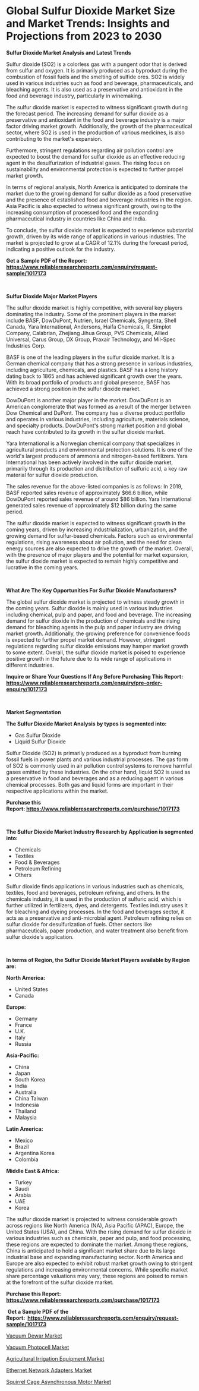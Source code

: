 <p><h1>Global Sulfur Dioxide Market Size and Market Trends: Insights and Projections from 2023 to 2030</h1></p><p><strong>Sulfur Dioxide Market Analysis and Latest Trends</strong></p>
<p><p>Sulfur dioxide (SO2) is a colorless gas with a pungent odor that is derived from sulfur and oxygen. It is primarily produced as a byproduct during the combustion of fossil fuels and the smelting of sulfide ores. SO2 is widely used in various industries such as food and beverage, pharmaceuticals, and bleaching agents. It is also used as a preservative and antioxidant in the food and beverage industry, particularly in winemaking.</p><p>The sulfur dioxide market is expected to witness significant growth during the forecast period. The increasing demand for sulfur dioxide as a preservative and antioxidant in the food and beverage industry is a major factor driving market growth. Additionally, the growth of the pharmaceutical sector, where SO2 is used in the production of various medicines, is also contributing to the market's expansion.</p><p>Furthermore, stringent regulations regarding air pollution control are expected to boost the demand for sulfur dioxide as an effective reducing agent in the desulfurization of industrial gases. The rising focus on sustainability and environmental protection is expected to further propel market growth.</p><p>In terms of regional analysis, North America is anticipated to dominate the market due to the growing demand for sulfur dioxide as a food preservative and the presence of established food and beverage industries in the region. Asia Pacific is also expected to witness significant growth, owing to the increasing consumption of processed food and the expanding pharmaceutical industry in countries like China and India.</p><p>To conclude, the sulfur dioxide market is expected to experience substantial growth, driven by its wide range of applications in various industries. The market is projected to grow at a CAGR of 12.1% during the forecast period, indicating a positive outlook for the industry.</p></p>
<p><strong>Get a Sample PDF of the Report:&nbsp; <a href="https://www.reliableresearchreports.com/enquiry/request-sample/1017173">https://www.reliableresearchreports.com/enquiry/request-sample/1017173</a></strong></p>
<p>&nbsp;</p>
<p><strong>Sulfur Dioxide Major Market Players</strong></p>
<p><p>The sulfur dioxide market is highly competitive, with several key players dominating the industry. Some of the prominent players in the market include BASF, DowDuPont, Nutrien, Israel Chemicals, Syngenta, Shell Canada, Yara International, Andersons, Haifa Chemicals, R. Simplot Company, Calabrian, Zhejiang Jihua Group, PVS Chemicals, Allied Universal, Carus Group, DX Group, Praxair Technology, and Mil-Spec Industries Corp. </p><p>BASF is one of the leading players in the sulfur dioxide market. It is a German chemical company that has a strong presence in various industries, including agriculture, chemicals, and plastics. BASF has a long history dating back to 1865 and has achieved significant growth over the years. With its broad portfolio of products and global presence, BASF has achieved a strong position in the sulfur dioxide market.</p><p>DowDuPont is another major player in the market. DowDuPont is an American conglomerate that was formed as a result of the merger between Dow Chemical and DuPont. The company has a diverse product portfolio and operates in various industries, including agriculture, materials science, and specialty products. DowDuPont's strong market position and global reach have contributed to its growth in the sulfur dioxide market.</p><p>Yara International is a Norwegian chemical company that specializes in agricultural products and environmental protection solutions. It is one of the world's largest producers of ammonia and nitrogen-based fertilizers. Yara International has been actively involved in the sulfur dioxide market, primarily through its production and distribution of sulfuric acid, a key raw material for sulfur dioxide production.</p><p>The sales revenue for the above-listed companies is as follows: In 2019, BASF reported sales revenue of approximately $66.6 billion, while DowDuPont reported sales revenue of around $86 billion. Yara International generated sales revenue of approximately $12 billion during the same period.</p><p>The sulfur dioxide market is expected to witness significant growth in the coming years, driven by increasing industrialization, urbanization, and the growing demand for sulfur-based chemicals. Factors such as environmental regulations, rising awareness about air pollution, and the need for clean energy sources are also expected to drive the growth of the market. Overall, with the presence of major players and the potential for market expansion, the sulfur dioxide market is expected to remain highly competitive and lucrative in the coming years.</p></p>
<p>&nbsp;</p>
<p><strong>What Are The Key Opportunities For Sulfur Dioxide Manufacturers?</strong></p>
<p><p>The global sulfur dioxide market is projected to witness steady growth in the coming years. Sulfur dioxide is mainly used in various industries including chemical, pulp and paper, and food and beverage. The increasing demand for sulfur dioxide in the production of chemicals and the rising demand for bleaching agents in the pulp and paper industry are driving market growth. Additionally, the growing preference for convenience foods is expected to further propel market demand. However, stringent regulations regarding sulfur dioxide emissions may hamper market growth to some extent. Overall, the sulfur dioxide market is poised to experience positive growth in the future due to its wide range of applications in different industries.</p></p>
<p><strong>Inquire or Share Your Questions If Any Before Purchasing This Report: <a href="https://www.reliableresearchreports.com/enquiry/pre-order-enquiry/1017173">https://www.reliableresearchreports.com/enquiry/pre-order-enquiry/1017173</a></strong></p>
<p>&nbsp;</p>
<p><strong>Market Segmentation</strong></p>
<p><strong>The Sulfur Dioxide Market Analysis by types is segmented into:</strong></p>
<p><ul><li>Gas Sulfur Dioxide</li><li>Liquid Sulfur Dioxide</li></ul></p>
<p><p>Sulfur Dioxide (SO2) is primarily produced as a byproduct from burning fossil fuels in power plants and various industrial processes. The gas form of SO2 is commonly used in air pollution control systems to remove harmful gases emitted by these industries. On the other hand, liquid SO2 is used as a preservative in food and beverages and as a reducing agent in various chemical processes. Both gas and liquid forms are important in their respective applications within the market.</p></p>
<p><strong>Purchase this Report:&nbsp;<a href="https://www.reliableresearchreports.com/purchase/1017173">https://www.reliableresearchreports.com/purchase/1017173</a></strong></p>
<p>&nbsp;</p>
<p><strong>The Sulfur Dioxide Market Industry Research by Application is segmented into:</strong></p>
<p><ul><li>Chemicals</li><li>Textiles</li><li>Food & Beverages</li><li>Petroleum Refining</li><li>Others</li></ul></p>
<p><p>Sulfur dioxide finds applications in various industries such as chemicals, textiles, food and beverages, petroleum refining, and others. In the chemicals industry, it is used in the production of sulfuric acid, which is further utilized in fertilizers, dyes, and detergents. Textiles industry uses it for bleaching and dyeing processes. In the food and beverages sector, it acts as a preservative and anti-microbial agent. Petroleum refining relies on sulfur dioxide for desulfurization of fuels. Other sectors like pharmaceuticals, paper production, and water treatment also benefit from sulfur dioxide's application.</p></p>
<p>&nbsp;</p>
<p><strong>In terms of Region, the Sulfur Dioxide Market Players available by Region are:</strong></p>
<p>
    <p> <strong> North America: </strong>
        <ul>
            <li>United States</li>
            <li>Canada</li>
        </ul>
        </p> 
    <p> <strong> Europe: </strong>
        <ul>
            <li>Germany</li>
            <li>France</li>
            <li>U.K.</li>
            <li>Italy</li>
            <li>Russia</li>
        </ul>
        </p> 
    <p> <strong> Asia-Pacific: </strong>
        <ul>
            <li>China</li>
            <li>Japan</li>
            <li>South Korea</li>
            <li>India</li>
            <li>Australia</li>
            <li>China Taiwan</li>
            <li>Indonesia</li>
            <li>Thailand</li>
            <li>Malaysia</li>
        </ul>
        </p> 
    <p> <strong> Latin America: </strong>
        <ul>
            <li>Mexico</li>
            <li>Brazil</li>
            <li>Argentina Korea</li>
            <li>Colombia</li>
        </ul>
        </p> 
    <p> <strong> Middle East & Africa: </strong>
        <ul>
            <li>Turkey</li>
            <li>Saudi</li>
            <li>Arabia</li>
            <li>UAE</li>
            <li>Korea</li>
        </ul>
    </p>
    </p>
<p><p>The sulfur dioxide market is projected to witness considerable growth across regions like North America (NA), Asia Pacific (APAC), Europe, the United States (USA), and China. With the rising demand for sulfur dioxide in various industries such as chemicals, paper and pulp, and food processing, these regions are expected to dominate the market. Among these regions, China is anticipated to hold a significant market share due to its large industrial base and expanding manufacturing sector. North America and Europe are also expected to exhibit robust market growth owing to stringent regulations and increasing environmental concerns. While specific market share percentage valuations may vary, these regions are poised to remain at the forefront of the sulfur dioxide market.</p></p>
<p><strong>Purchase this Report: <a href="https://www.reliableresearchreports.com/purchase/1017173">https://www.reliableresearchreports.com/purchase/1017173</a></strong></p>
<p>&nbsp;<strong>Get a Sample PDF of the Report:&nbsp;&nbsp;<a href="https://www.reliableresearchreports.com/enquiry/request-sample/1017173">https://www.reliableresearchreports.com/enquiry/request-sample/1017173</a></strong></p>
<p><strong></strong></p>
<p><p><a href="https://medium.com/@nyahmertz/vacuum-dewar-market-research-report-its-history-and-forecast-2023-to-2030-04243fe2676e">Vacuum Dewar Market</a></p><p><a href="https://medium.com/@dannyharber1978/vacuum-photocell-market-comprehensive-assessment-by-type-application-and-geography-fb4a7433b299">Vacuum Photocell Market</a></p><p><a href="https://medium.com/@anibalstamm1912/agricultural-irrigation-equipment-market-outlook-industry-overview-and-forecast-2023-to-2030-631db9b683a6">Agricultural Irrigation Equipment Market</a></p><p><a href="https://medium.com/@torreyjones2023/ethernet-network-adapters-market-trends-and-market-analysis-forecasted-for-period-2023-2030-dacc03947ab9">Ethernet Network Adapters Market</a></p><p><a href="https://medium.com/@winonaboehm2023/squirrel-cage-asynchronous-motor-market-research-report-its-history-and-forecast-2023-to-2030-059c93d2d9ad">Squirrel Cage Asynchronous Motor Market</a></p></p>
